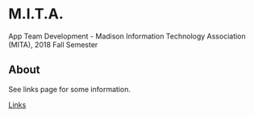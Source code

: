 # M.I.T.A.
App Team Development - Madison Information Technology Association (MITA), 2018 Fall Semester

## About
See links page for some information.

[Links](LINKS.md)
